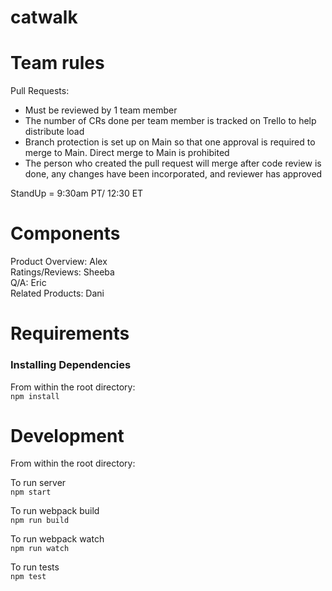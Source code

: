 # catwalk


Team rules
=============

Pull Requests: 
- Must be reviewed by 1 team member
- The number of CRs done per team member is tracked on Trello to help distribute load
- Branch protection is set up on Main so that one approval is required to merge to Main. Direct merge to Main is prohibited
- The person who created the pull request will merge after code review is done, any changes have been incorporated, and reviewer has approved

StandUp = 9:30am PT/ 12:30 ET


Components
=============

Product Overview: Alex <br>
Ratings/Reviews: Sheeba <br>
Q/A: Eric <br>
Related Products: Dani <br>


Requirements
=============
<h3>Installing Dependencies</h3>

From within the root directory:<br>
`npm install`

Development
=============
From within the root directory:

To run server<br>
`npm start`

To run webpack build<br>
`npm run build`

To run webpack watch<br>
`npm run watch`

To run tests<br>
`npm test`
